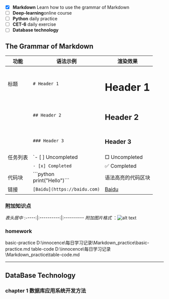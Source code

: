 - [x] **Markdown** Learn how to use the grammar of Markdown
- [ ] **Deep-learning**online course
- [ ] **Python** daily practice
- [ ] **CET-6** daily exercise
- [ ] **Database technology** 

## The Grammar of Markdown

| 功能  | 语法示例      | 渲染效果   |
|------|---------------|------------|
| 标题  | `# Header 1` | <h1>Header 1</h1>|
|      | `## Header 2` | <h2>Header 2</h2>  |
|     | `### Header 3` | <h3>Header 3</h3>  |
|任务列表|`- [ ] Uncompleted | □ Uncompleted|
|       | `- [x] Completed`| ✅ Completed  |
| 代码块| \`\`\`python<br>print("Hello")\`\`\` | 语法高亮的代码区块 |
|链接| `[Baidu](https://baidu.com)`| [Baidu](https://baidu.com)|
### 附加知识点

*表头居中* :-----:|:----------:|:----------
*附加图片格式* ：![alt text](image-1.png)

### homework

basic-practice D:\innocence\每日学习记录\Markdown_practice\basic-practice.md
table-code D:\innocence\每日学习记录\Markdown_practice\table-code.md

---

## DataBase Technology
### chapter 1 数据库应用系统开发方法

